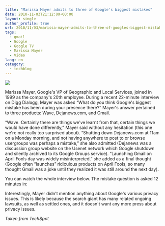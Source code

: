 ```yaml
---
title: "Marissa Mayer admits to three of Google's biggest mistakes"
date: 2010-11-03T21:12:00+00:00
layout: single
author_profile: true
url: 2010/11/03/marissa-mayer-admits-to-three-of-googles-biggest-mistakes/
tags:
  - gmail
  - Google
  - Google TV
  - Marissa Mayer
  - Video
lang: en
category: 
  - techblog
---
```

[![](http://2.bp.blogspot.com/_vaUVXcmC3OI/TNHO2tVQRUI/AAAAAAAADAo/NlQ_Upd2l1c/s200/1103-marissa-mayer_at.jpg)](http://2.bp.blogspot.com/_vaUVXcmC3OI/TNHO2tVQRUI/AAAAAAAADAo/NlQ_Upd2l1c/s1600/1103-marissa-mayer_at.jpg)

Marissa Mayer, Google's VP of Geographic and Local Services, joined in 1999 as the company's 20th employee. During a recent 22-minute interview on Digg Dialogg, Mayer was asked “What do you think Google's biggest mistake has been during your presence there?” Mayer's answer pertained to three products: Wave, Dejanews.com, and Gmail.

“Wave. Certainly there are things we've learnt from that, certain things we would have done differently,” Mayer said without any hesitation (this one we're not really too surprised about). “Shutting down Dejanews.com at 11am on a Monday morning, and not having anywhere to post to or browse usergroups was perhaps a mistake,” she also admitted (Dejanews was a discussion group website on the Usenet network which Google shutdown and silently archived to its Google Groups service). “Launching Gmail on April Fools day was widely misinterpreted,” she added as a final thought (Google often “launches” ridiculous products on April Fools, so many thought Gmail was a joke until they realized it was still around the next day).

You can watch the whole interview below. The mistake question is asked 12 minutes in:

Interestingly, Mayer didn't mention anything about Google's various privacy issues. This is likely because the search giant has many related ongoing lawsuits, as well as settled ones, and it doesn't want any more press about privacy issues.

_Taken from TechSpot_